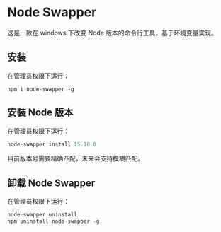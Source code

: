 # Node Swapper

这是一款在 windows 下改变 Node 版本的命令行工具，基于环境变量实现。

## 安装

在管理员权限下运行：

`npm i node-swapper -g`

## 安装 Node 版本

在管理员权限下运行：

```javascript
node-swapper install 15.10.0
```

目前版本号需要精确匹配，未来会支持模糊匹配。

## 卸载 Node Swapper

在管理员权限下运行：

```javascript
node-swapper uninstall
npm uninstall node-swapper -g
```
